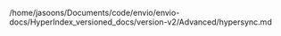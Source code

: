 /home/jasoons/Documents/code/envio/envio-docs/HyperIndex_versioned_docs/version-v2/Advanced/hypersync.md